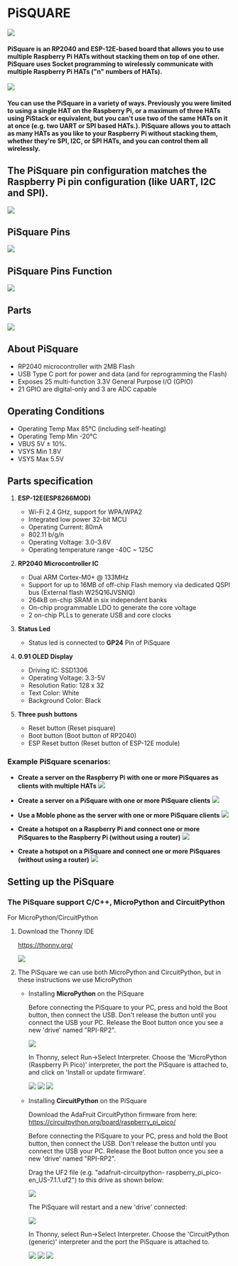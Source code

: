 # PiSQUARE

<img src = "https://github.com/sbcshop/PiSquare/blob/main/images/img.png" />

#### PiSquare is an RP2040 and ESP-12E-based board that allows you to use multiple Raspberry Pi HATs without stacking them on top of one other. PiSquare uses Socket programming to wirelessly communicate with multiple Raspberry Pi HATs ("n" numbers of HATs).

<img src = "https://github.com/sbcshop/PiSquare/blob/main/images/img2.png" />

#### You can use the PiSquare in a variety of ways. Previously you were limited to using a single HAT on the Raspberry Pi, or a maximum of three HATs using PiStack or equivalent, but you can't use two of the same HATs on it at once (e.g. two UART or SPI based HATs.). PiSquare allows you to attach as many HATs as you like to your Raspberry Pi without stacking them, whether they're SPI, I2C, or SPI HATs, and you can control them all wirelessly.

## The PiSquare pin configuration matches the Raspberry Pi pin configuration (like UART, I2C and SPI).

<img src = "https://github.com/sbcshop/PiSquare/blob/main/images/img3.png" />

## PiSquare Pins

<img src = "https://github.com/sbcshop/PiSquare/blob/main/images/img4.JPG" />

## PiSquare Pins Function
<img src = "https://github.com/sbcshop/PiSquare/blob/main/images/img23.JPG" />

## Parts

<img src = "https://github.com/sbcshop/PiSquare/blob/main/images/img1.png" />

## About PiSquare
  * RP2040 microcontroller with 2MB Flash
  * USB Type C port for power and data (and for reprogramming the Flash)
  * Exposes 25 multi-function 3.3V General Purpose I/O (GPIO)
  * 21 GPIO are digital-only and 3 are ADC capable

## Operating Conditions
 * Operating Temp Max 85°C (including self-heating)
 * Operating Temp Min -20°C
 * VBUS 5V ± 10%.
 * VSYS Min 1.8V
 * VSYS Max 5.5V
 
## Parts specification
1. **ESP-12E(ESP8266MOD)**
    * Wi-Fi 2.4 GHz, support for WPA/WPA2
    * Integrated low power 32-bit MCU
    * Operating Current: 80mA
    * 802.11 b/g/n
    * Operating Voltage: 3.0-3.6V
    * Operating temperature range -40C ~ 125C
   
2. **RP2040 Microcontroller IC**
   * Dual ARM Cortex-M0+ @ 133MHz
   * Support for up to 16MB of off-chip Flash memory via dedicated QSPI bus (External flash W25Q16JVSNIQ)
   * 264kB on-chip SRAM in six independent banks
   * On-chip programmable LDO to generate the core voltage
   * 2 on-chip PLLs to generate USB and core clocks
  
3. **Status Led**
   * Status led is connected to **GP24** Pin of PiSquare
   
4. **0.91 OLED Display**
   * Driving IC: SSD1306
   * Operating Voltage: 3.3-5V
   * Resolution Ratio: 128 x 32
   * Text Color: White
   * Background Color: Black
   
5. **Three push buttons**
   * Reset button     (Reset pisquare)
   * Boot button      (Boot button of RP2040)
   * ESP Reset button (Reset button of ESP-12E module)

### Example PiSquare scenarios:

* **Create a server on the Raspberry Pi with one or more PiSquares as clients with multiple HATs**
    <img src = "https://github.com/sbcshop/PiSquare/blob/main/images/gif1.gif" />
    
* **Create a server on a PiSquare with one or more PiSquare clients**
    <img src = "https://github.com/sbcshop/PiSquare/blob/main/images/gif2.gif" />

* **Use a Moble phone as the server with one or more PiSquare clients**
    <img src = "https://github.com/sbcshop/PiSquare/blob/main/images/gif3.gif" />
    
* **Create a hotspot on a Raspberry Pi and connect one or more PiSquares to the Raspberry Pi (without using a router)**
    <img src = "https://github.com/sbcshop/PiSquare/blob/main/images/gif4.gif" />

* **Create a hotspot on a PiSquare and connect one or more PiSquares (without using a router)**
    <img src = "https://github.com/sbcshop/PiSquare/blob/main/images/gif5.gif" />

## Setting up the PiSquare 
### The PiSquare support C/C++, MicroPython and CircuitPython

For MicroPython/CircuitPython

1. Download the Thonny IDE 

   https://thonny.org/
   
   <img src= "https://github.com/sbcshop/RoundyPi/blob/main/images/img.JPG" />
   
2. The PiSquare we can use both MicroPython and CircuitPython, but in these instructions we use MicroPython

   * Installing **MicroPython** on the PiSquare

     Before connecting the PiSquare to your PC, press and hold the Boot button, then connect the USB.  Don't release the button until you connect the USB your PC. Release the Boot button once you see a new 'drive' named "RPI-RP2".
     
        <img src= "https://github.com/sbcshop/RoundyPi/blob/main/images/img13.png" />
        
     In Thonny, select Run->Select Interpreter.  Choose the 'MicroPython (Raspberry Pi Pico)' interpreter, the port the PiSquare is attached to, and click on 'Install or update firmware'.
     
        <img src= "https://github.com/sbcshop/RoundyPi/blob/main/images/img2.png" />
        <img src= "https://github.com/sbcshop/RoundyPi/blob/main/images/img3.png" />
        <img src= "https://github.com/sbcshop/RoundyPi/blob/main/images/img4.png" />
        
   * Installing **CircuitPython** on the PiSquare
   
      Download the AdaFruit CircuitPython firmware from here: https://circuitpython.org/board/raspberry_pi_pico/
   
      Before connecting the PiSquare to your PC, press and hold the Boot button, then connect the USB.  Don't release the button until you connect the USB your PC. Release the Boot button once you see a new 'drive' named "RPI-RP2".

     Drag the UF2 file (e.g. "adafruit-circuitpython- raspberry_pi_pico-en_US-7.1.1.uf2") to this drive as shown below:
          
     <img src= "https://github.com/sbcshop/RoundyPi/blob/main/images/img13.png" />

     The PiSquare will restart and a new 'drive' connected:
     
     <img src= "https://github.com/sbcshop/RoundyPi/blob/main/images/img11.png" />
     
     In Thonny, select Run->Select Interpreter.  Choose the 'CircuitPython (generic)' interpreter and the port the PiSquare is attached to.
     
     <img src= "https://github.com/sbcshop/RoundyPi/blob/main/images/img18.png" />
     
     <img src= "https://github.com/sbcshop/RoundyPi/blob/main/images/img19.png" />
     
     <img src= "https://github.com/sbcshop/RoundyPi/blob/main/images/img20.png" />
    
